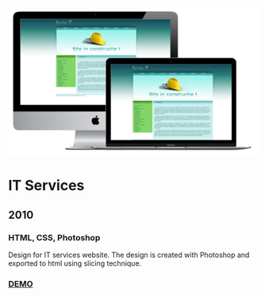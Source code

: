 [![Screenshot](https://github.com/pinco227/itservices/blob/main/images/screenshot.png)](https://pinco227.github.io/itservices/)
# IT Services
## 2010
### HTML, CSS, Photoshop

Design for IT services website. The design is created with Photoshop and exported to html using slicing technique.

### [DEMO](https://pinco227.github.io/itservices/)
